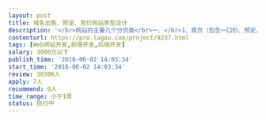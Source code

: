 ```yaml
---                
layout: post       
title: 域名出售、预定、竞价网站原型设计           
description: '</br>网站的主要几个分页面</br>一、</br>1、首页（包含一口价、预定、竞价）</br>2、域名出售页面</br>3、域名预定页面</br>4、域名竞价页面</br>5、域名注册页面</br>6、帮助中心页面</br>7、以上页面细节方面需，可提供参考网站</br>二、</br>1、用户管理后台</br>2、管理员后台</br>3、需要在线支付</br>三、</br>1、需要对接、备案、微信拦截检测、qq绿标、360拦截检测等接口</br>2、需要对接阿里云、腾讯、美橙、西部等备案接入检测接口</br>3、对出售中的域名检测，备案接入、微信拦截、qq绿标、360拦截等</br>4、对接域名注册接口</br>四、</br>1、有相关开发经验者有限</br>2、有5年以上开发经验</br>3、具备良好的沟通和开发专业经验</br>'     
contenturl: https://pro.lagou.com/project/8237.html      
tags: [Web网站开发,前端开发,后端开发]            
salary: 3000元以下          
publish_time: '2018-06-02 14:03:34'         
start_time: '2018-06-02 14:03:34'           
review: 30306人                   
apply: 7人                   
recommend: 0人                   
time_range: 小于1周              
status: 执行中                  
---                 
```

